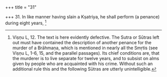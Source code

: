 +++
title = "31"

+++
31. In like manner having slain a Kṣatriya, he shall perform (a penance) during eight years, [^24] 


[^24]:  Viṣṇu L, 12. The text is here evidently defective. The Sutra or Sūtras left out must have contained the description of another penance for the murder of a Brāhmaṇa, which is mentioned in nearly all the Smṛtis (see Viṣṇu L, 1-6, 15, and the parallel passages). Its chief conditions are, that the murderer is to live separate for twelve years, and to subsist on alms given by people who are acquainted with his crime. Without such an additional rule this and the following Sūtras are utterly unintelligible.
